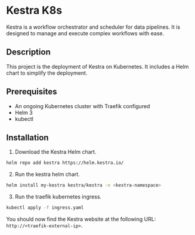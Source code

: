 # Kestra K8s

Kestra is a workflow orchestrator and scheduler for data pipelines. It is designed to manage and execute complex workflows with ease.

## Description

This project is the deployment of Kestra on Kubernetes. It includes a Helm chart to simplify the deployment.

## Prerequisites

* An ongoing Kubernetes cluster with Traefik configured
* Helm 3
* kubectl

## Installation

1. Download the Kestra Helm chart.

```sh
helm repo add kestra https://helm.kestra.io/
```

2. Run the kestra helm chart.

```sh
helm install my-kestra kestra/kestra -n <kestra-namespace>
```

3. Run the traefik kubernetes ingress.

```sh
kubectl apply -f ingress.yaml
```

You should now find the Kestra website at the following URL: `http://<traefik-external-ip>`.

